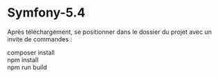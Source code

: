 # Symfony-5.4

Après téléchargement, se positionner dans le dossier du projet avec un invite de commandes :

composer install  
npm install  
npm run build  
